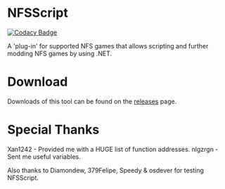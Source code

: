 # NFSScript

[![Codacy Badge](https://app.codacy.com/project/badge/Grade/e114ae1447b74e22ad9d33f52590ad5d)](https://www.codacy.com/gh/Katsysiro/NFSScript/dashboard?utm_source=github.com&amp;utm_medium=referral&amp;utm_content=Katsysiro/NFSScript&amp;utm_campaign=Badge_Grade)

A 'plug-in' for supported NFS games that allows scripting and further modding NFS games by using .NET.

# Download
Downloads of this tool can be found on the [releases](https://github.com/DennisStanistan/NFSScript/releases) page.

# Special Thanks
Xan1242 - Provided me with a HUGE list of function addresses.
nlgzrgn - Sent me useful variables.

Also thanks to Diamondew, 379Felipe, Speedy & osdever for testing NFSScript.
